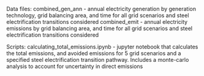 Data files:
combined_gen_ann - annual electricity generation by generation technology, grid balancing area, and time for all grid scenarios and steel electrification transitions considered
combined_emit - annual electricity emissions by grid balancing area, and time for all grid scenarios and steel electrification transitions considered

Scripts:
calculating_total_emissions.ipynb - jupyter notebook that calculates the total emissions, and avoided emissions for 5 grid scenarios and 
  a specified steel electrification transition pathway. Includes a monte-carlo analysis to account for uncertainty in direct emissions 
